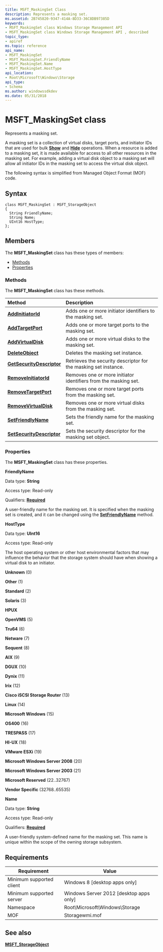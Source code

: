 ```yaml
---
title: MSFT_MaskingSet Class
description: Represents a masking set.
ms.assetid: 2B745820-9347-414A-8D33-36C8DB97385D
keywords:
- MSFT_MaskingSet class Windows Storage Management API
- MSFT_MaskingSet class Windows Storage Management API , described
topic_type:
- apiref
ms.topic: reference
api_name:
- MSFT_MaskingSet
- MSFT_MaskingSet.FriendlyName
- MSFT_MaskingSet.Name
- MSFT_MaskingSet.HostType
api_location:
- Root\Microsoft\Windows\Storage
api_type:
- Schema
ms.author: windowssdkdev
ms.date: 05/31/2018
---
```


# MSFT\_MaskingSet class

Represents a masking set.

A masking set is a collection of virtual disks, target ports, and initiator IDs that are used for bulk [**Show**](msft-virtualdisk-show.md) and [**Hide**](msft-virtualdisk-hide.md) operations. When a resource is added to a masking set, it is made available for access to all other resources in the masking set. For example, adding a virtual disk object to a masking set will allow all initiator IDs in the masking set to access the virtual disk object.

The following syntax is simplified from Managed Object Format (MOF) code.

## Syntax

``` syntax
class MSFT_MaskingSet : MSFT_StorageObject
{
  String FriendlyName;
  String Name;
  UInt16 HostType;
};
```

## Members

The **MSFT\_MaskingSet** class has these types of members:

-   [Methods](#methods)
-   [Properties](#properties)

### Methods

The **MSFT\_MaskingSet** class has these methods.



| Method                                                                 | Description                                                                |
|:-----------------------------------------------------------------------|:---------------------------------------------------------------------------|
| [**AddInitiatorId**](msft-maskingset-addinitiatorid.md)               | Adds one or more initiator identifiers to the masking set.      |
| [**AddTargetPort**](msft-maskingset-addtargetport.md)                 | Adds one or more target ports to the masking set.               |
| [**AddVirtualDisk**](msft-maskingset-addvirtualdisk.md)               | Adds one or more virtual disks to the masking set.              |
| [**DeleteObject**](msft-maskingset-deleteobject.md)                   | Deletes the masking set instance.                               |
| [**GetSecurityDescriptor**](msft-maskingset-getsecuritydescriptor.md) | Retrieves the security descriptor for the masking set instance. |
| [**RemoveInitiatorId**](msft-maskingset-removeinitiatorid.md)         | Removes one or more initiator identifiers from the masking set. |
| [**RemoveTargetPort**](msft-maskingset-removetargetport.md)           | Removes one or more target ports from the masking set.          |
| [**RemoveVirtualDisk**](msft-maskingset-removevirtualdisk.md)         | Removes one or more virtual disks from the masking set.         |
| [**SetFriendlyName**](msft-maskingset-setfriendlyname.md)             | Sets the friendly name for the masking set.                     |
| [**SetSecurityDescriptor**](msft-maskingset-setsecuritydescriptor.md) | Sets the security descriptor for the masking set object.        |



 

### Properties

The **MSFT\_MaskingSet** class has these properties.

 

**FriendlyName**
   

Data type: **String**
 

Access type: Read-only
 

Qualifiers: [**Required**](/windows/win32/wmisdk/standard-qualifiers)
 

A user-friendly name for the masking set. It is specified when the masking set is created, and it can be changed using the [**SetFriendlyName**](msft-maskingset-setfriendlyname.md) method.

 

**HostType**
   

Data type: **UInt16**
 

Access type: Read-only
 

The host operating system or other host environmental factors that may influence the behavior that the storage system should have when showing a virtual disk to an initiator.

 

**Unknown** (0)
 

**Other** (1)
 

**Standard** (2)
 

**Solaris** (3)
 

**HPUX**
 

**OpenVMS** (5)
 

**Tru64** (6)
 

**Netware** (7)
 

**Sequent** (8)
 

**AIX** (9)
 

**DGUX** (10)
 

**Dynix** (11)
 

**Irix** (12)
 

**Cisco iSCSI Storage Router** (13)
 

**Linux** (14)
 

**Microsoft Windows** (15)
 

**OS400** (16)
 

**TRESPASS** (17)
 

**HI-UX** (18)
 

**VMware ESXi** (19)
 

**Microsoft Windows Server 2008** (20)
 

**Microsoft Windows Server 2003** (21)
 

**Microsoft Reserved** (22..32767)
 

**Vendor Specific** (32768..65535)
 

 

**Name**
   

Data type: **String**
 

Access type: Read-only
 

Qualifiers: [**Required**](/windows/win32/wmisdk/standard-qualifiers)
 

A user-friendly system-defined name for the masking set. This name is unique within the scope of the owning storage subsystem.

 

## Requirements



| Requirement | Value |
|-------------------------------------|-------------------------------------------------------------------------------------------|
| Minimum supported client | Windows 8 \[desktop apps only\]                                                |
| Minimum supported server | Windows Server 2012 \[desktop apps only\]                                      |
| Namespace                | Root\\Microsoft\\Windows\\Storage                                              |
| MOF                      |  Storagewmi.mof  |



## See also

 

[**MSFT\_StorageObject**](msft-storageobject.md)
 

 

